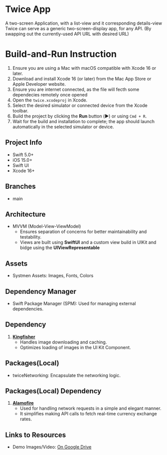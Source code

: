 # Twice App
A two-screen Application, with a list-view and it corresponding details-view
Twice can serve as a generic two-screen-display app, for any API. (By swapping out the currently-used API URL with desired URL)

# Build-and-Run Instruction

1. Ensure you are using a Mac with macOS compatible with Xcode 16 or later.
2. Download and install Xcode 16 (or later) from the Mac App Store or Apple Developer website.
3. Ensure you are internet connected, as the file will fecth some dependecies remotely once opened
4. Open the `twice.xcodeproj` in Xcode.
5. Select the desired simulator or connected device from the Xcode toolbar.
6. Build the project by clicking the **Run** button (▶️) or using `Cmd + R`.
7. Wait for the build and installation to complete; the app should launch automatically in the selected simulator or device.


## Project Info
- Swift 5.0+
- iOS 15.0+
- Swift UI
- Xcode 16+


## Branches
- main


## Architecture
- MVVM (Model-View-ViewModel)  
   - Ensures separation of concerns for better maintainability and testability.
   - Views are built using **SwiftUI** and a custom view build in UIKit and bidge using the **UIViewRepresentable**

   
## Assets
- Systmen Assets: Images, Fonts, Colors


## Dependency Manager
- Swift Package Manager (SPM): Used for managing external dependencies.


## Dependency
1. **[Kingfisher](https://github.com/onevcat/Kingfisher)**  
   - Handles image downloading and caching.
   - Optimizes loading of images in the UI Kit Component.
   
   
## Packages(Local)
- twiceNetworking: Encapsulate the networking logic.


## Packages(Local) Dependency
1. **[Alamofire](https://github.com/Alamofire/Alamofire)**  
   - Used for handling network requests in a simple and elegant manner.
   - It simplifies making API calls to fetch real-time currency exchange rates.


## Links to Resources
- Demo Images/Video: [On Google Drive](https://drive.google.com/drive/folders/1BRyiT5xGTQ-3-d67dh6ytl1ydVXcwV31?usp=sharing)
